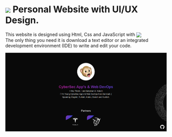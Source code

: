 # <img width="50" align="center" src="https://icones.pro/wp-content/uploads/2021/03/vetor.png"> Personal Website with UI/UX Design. 
This website is designed using Html, Css and JavaScript with <img width="30" align="center" src="https://cdn2.iconfinder.com/data/icons/love-love-love/94/two_hearts-512.png">  <br> The only thing you need it is download a text editor or an integrated development environment (IDE) to write and edit your code.

![alt text](https://github.com/sirkiraz/personal-website-v2/blob/main/images/Udklip.PNG)


